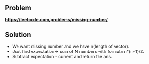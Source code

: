 ## Problem

**https://leetcode.com/problems/missing-number/**

## Solution

- We want missing number and we have n(length of vector).
- Just find expectation-> sum of N numbers with formula n\*(n+1)/2.
- Subtract expectation - current and return the ans.
